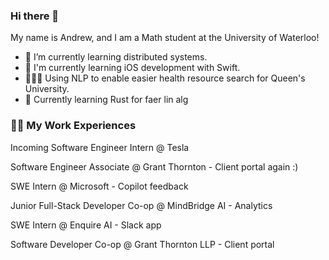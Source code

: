 ### Hi there 👋

<!--
**AndrewTaoWen/AndrewTaoWen** is a ✨ _special_ ✨ repository because its `README.md` (this file) appears on your GitHub profile.

Here are some ideas to get you started:

andrewtaowen@gmail.com.
- 🤔 I’m looking for help with ...
- 💬 Ask me about ...
- 📫 How to reach me: ...
- 😄 Pronouns: ...
- ⚡ Fun fact: ...
-->

My name is Andrew, and I am a Math student at the University of Waterloo!

- 🌱 I’m currently learning distributed systems.
- 📱 I'm currently learning iOS development with Swift.
- 🧑🏻‍⚕️ Using NLP to enable easier health resource search for Queen's University.
- 🧮 Currently learning Rust for faer lin alg


   
### 👨‍💻 My Work Experiences
Incoming Software Engineer Intern @ Tesla 

Software Engineer Associate @ Grant Thornton - Client portal again :)

SWE Intern @ Microsoft - Copilot feedback 

Junior Full-Stack Developer Co-op @ MindBridge AI - Analytics

SWE Intern @ Enquire AI - Slack app
  
Software Developer Co-op @ Grant Thornton LLP - Client portal



